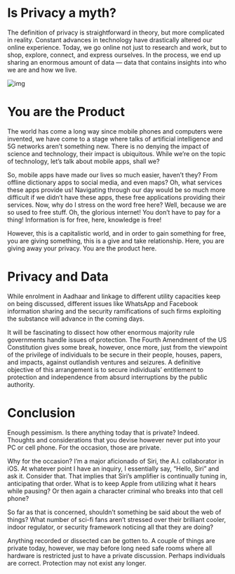 # Is Privacy a myth?
The definition of privacy is straightforward in theory, but more complicated in reality. Constant advances in technology have drastically altered our online experience. Today, we go online not just to research and work, but to shop, explore, connect, and express ourselves. In the process, we end up sharing an enormous amount of data — data that contains insights into who we are and how we live.

![img](https://www.studylinkclasses.com/storage/blogs/blog7.png)

# You are the Product

The world has come a long way since mobile phones and computers were invented, we have come to a stage where talks of artificial intelligence and 5G networks aren’t something new. There is no denying the impact of science and technology, their impact is ubiquitous. While we’re on the topic of technology, let’s talk about mobile apps, shall we?

So, mobile apps have made our lives so much easier, haven’t they? From offline dictionary apps to social media, and even maps? Oh, what services these apps provide us! Navigating through our day would be so much more difficult if we didn’t have these apps, these free applications providing their services. Now, why do I stress on the word free here? Well, because we are so used to free stuff. Oh, the glorious internet! You don’t have to pay for a thing! Information is for free, here, knowledge is free!

However, this is a capitalistic world, and in order to gain something for free, you are giving something, this is a give and take relationship. Here, you are giving away your privacy. You are the product here.

# Privacy and Data

While enrolment in Aadhaar and linkage to different utility capacities keep on being discussed, different issues like WhatsApp and Facebook information sharing and the security ramifications of such firms exploiting the substance will advance in the coming days.

It will be fascinating to dissect how other enormous majority rule governments handle issues of protection. The Fourth Amendment of the US Constitution gives some break, however, once more, just from the viewpoint of the privilege of individuals to be secure in their people, houses, papers, and impacts, against outlandish ventures and seizures. A definitive objective of this arrangement is to secure individuals’ entitlement to protection and independence from absurd interruptions by the public authority.

# Conclusion

Enough pessimism. Is there anything today that is private? Indeed. Thoughts and considerations that you devise however never put into your PC or cell phone. For the occasion, those are private.

Why for the occasion? I’m a major aficionado of Siri, the A.I. collaborator in iOS. At whatever point I have an inquiry, I essentially say, “Hello, Siri” and ask it. Consider that. That implies that Siri’s amplifier is continually tuning in, anticipating that order. What is to keep Apple from utilizing what it hears while pausing? Or then again a character criminal who breaks into that cell phone?

So far as that is concerned, shouldn’t something be said about the web of things? What number of sci-fi fans aren’t stressed over their brilliant cooler, indoor regulator, or security framework noticing all that they are doing?

Anything recorded or dissected can be gotten to. A couple of things are private today, however, we may before long need safe rooms where all hardware is restricted just to have a private discussion. Perhaps individuals are correct. Protection may not exist any longer.